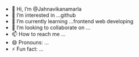 - 👋 Hi, I’m @Jahnavikanamarla
- 👀 I’m interested in ...github
- 🌱 I’m currently learning ...frontend web developing
- 💞️ I’m looking to collaborate on ...
- 📫 How to reach me ...
- 😄 Pronouns: ...
- ⚡ Fun fact: ...

<!---
Jahnavikanamarla/Jahnavikanamarla is a ✨ special ✨ repository because its `README.md` (this file) appears on your GitHub profile.
You can click the Preview link to take a look at your changes.
--->
